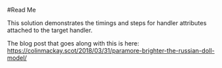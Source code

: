#Read Me

This solution demonstrates the timings and steps for handler attributes attached to the target handler.

The blog post that goes along with this is here: https://colinmackay.scot/2018/03/31/paramore-brighter-the-russian-doll-model/
